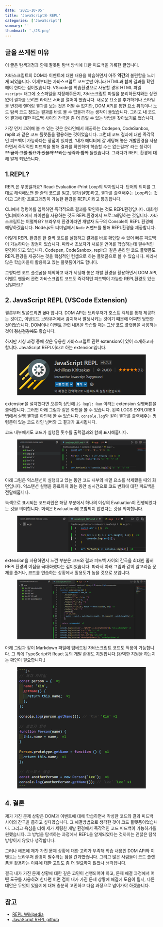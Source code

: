```yaml
---
date: '2021-10-05'
title: 'JavaScript와 REPL'
categories: ['JavaScript']
summary: ''
thumbnail: './JS.png'
---
```


## 글을 쓰게된 이유

이 글은 탐색과정과 함께 잘못된 탐색 방식에 대한 피드백을 기록한 글입니다.

자바스크립트의 DOM과 이벤트에 대한 내용을 학습하면서 아주 **약간**의 불편함을 느끼게 되었습니다. 이제부터는 자바스크립트 코드뿐만 아니라 HTML과 함께 결과를 확인해야 한다는 점이었습니다. VScode를 학습환경으로 사용할 경우 HTML 파일 `<script>` 태그에 소스파일을 지정해주든지, 자바스크립트 파일을 분리하든지와는 상관없이 결과를 보려면 라이브 서버를 열어야 했습니다. 새로운 요소를 추가하거나 스타일을 변경해 렌더링 결과를 보는 것은 어쩔 수 없지만, DOM API를 통한 요소 취득이나 노드 탐색 코드 정도는 결과를 바로 볼 수 없을까 하는 생각이 들었습니다. 그리고 내 코드와 결과에 대한 피드백 사이의 간극을 좀 더 좁힐 수 있는 방법을 찾아보기로 했습니다.

가장 먼저 고려해 볼 수 있는 것은 온라인에서 제공하는 Codepen, CodeSanbox, replit 과 같은 코드 플랫폼을 활용하는 것이었습니다. 그런데 코드 결과에 대한 즉각적인 피드백이 가능하다는 장점이 있지만, '내가 에디터에 잘 세팅해 놓은 개발환경을 사용하면서 즉각적인 피드백을 통해 결과를 확인하며 학습할 수는 없는걸까' 라는 생각이 ~~**'굳이 그럴 필요가 있을까'**라는 생각과 함께~~ 들었습니다. 그러다가 REPL 환경에 대해 알게 되었습니다.

## 1.REPL?

REPL은 무엇일까요? Read-Evaluation-Print Loop의 약자입니다. 단어의 의미를 그대로 해석해보면 한 줄의 코드를 읽고, 평가(실행)하고, 결과를 출력해주는 Loop라는 것이고 그러한 프로그래밍이 가능한 환경을 REPL이라고 통칭합니다.

CLI에서 명령어를 입력하면 즉각적으로 결과를 확인하는 것도 REPL환경입니다. 대화형 인터페이스에서 파이썬을 사용하는 것도 REPL환경에서 프로그래밍하는 것입니다. 자바스크립트는 어떨까요? 브라우저 환경이라면 개발자 도구의 Console이 REPL 환경에 해당하겠습니다. Node.js도 터미널에서 `Node` 커맨드를 통해 REPL환경을 제공합니다.

이렇게 REPL 환경은 한 줄씩 코드를 실행하고 결과를 바로 확인할 수 있어 빠른 피드백이 가능하다는 장점이 있습니다. 따라서 초보자가 새로운 언어를 학습하는데 필수적인 환경이 되고 있습니다. Codepen, CodeSanbox, replit과 같은 온라인 코드 플랫폼도 REPL환경을 제공하는 것을 핵심적인 컨셉으로 하는 플랫폼으로 볼 수 있습니다. 따라서 많은 학습자들이 활용하고 있는 플랫폼이기도 합니다.

그렇다면 코드 플랫폼을 제외하고 내가 세팅해 놓은 개발 환경을 활용하면서 DOM API, 이벤트 핸들러 관련 자바스크립트 코드도 즉각적인 피드백이 가능한 REPL환경도 있는 것일까요?

## 2. JavaScript REPL (VSCode Extension)

결론부터 말씀드리면 **`없다`** 입니다. DOM API는 브라우저가 호스트 객체를 통해 제공하는 것이고, 이벤트도 브라우저에서 감지해서 발생시키는 것이기 때문에 어쩌면 당연한 것이었습니다. DOM이나 이벤트 관련 내용을 학습할 때는 그냥 코드 플랫폼을 사용하는 것이 ~~정신건강에도~~ 좋습니다.

하지만 서칭 과정 중에 찾은 유용한 자바스크립트 관련 extension이 있어 소개하고자 합니다. JavaScript REPL이라고 하는 extension입니다.

<figure style = "display: block; text-align: center;">
<img src = "./images/repl_extension.PNG" alt="JavaScript REPL extension">
<figcaption style = "text-align: center; font-size: 12px; color: #808080">

</figcaption>

</figure>

extension을 설치했다면 오른쪽 상단에 `JS Repl: Run` 이라는 extension 실행버튼을 클릭합니다. 그러면 아래 그림과 같은 화면을 볼 수 있습니다. 왼쪽 LOGS EXPLORER 탭에서 실행 결과를 확인해 볼 수 있습니다. `console.log`와 같이 결과를 출력해주는 명령문이 있는 코드 라인 넘버와 그 결과가 표시됩니다.

코드 내부에서도 코드가 실행된 횟수를 출력결과와 함께 표시해줍니다.

<figure style = "display: block; text-align: center;">
<img src = "./images/repl_result2.PNG" alt="REPL result">
<figcaption style = "text-align: center; font-size: 12px; color: #808080">

</figcaption>

</figure>

아래 그림은 익스텐션이 실행되고 있는 동안 코드 내부의 배열 요소를 삭제했을 때의 화면입니다. 익스텐션 실행을 종료하지 않는 동안 실시간으로 코드 변화에 대한 피드백을 전달해줍니다.

녹색으로 표시되는 코드라인은 해당 부분에서 하나의 이상의 Evaluation이 진행되었다는 것을 의미합니다. 회색은 Evaluation에 포함되지 않았다는 것을 의미합니다.

<figure style = "display: block; text-align: center;">
<img src = "./images/repl_result3.PNG" alt="REPL result">
<figcaption style = "text-align: center; font-size: 12px; color: #808080">

</figcaption>

</figure>

extension을 사용하면서 느낀 부분은 코드와 결과 피드백 사이의 간극을 최대한 좁혀 REPL환경의 이점을 극대화했다는 점이었습니다. 따라서 아래 그림과 같이 알고리즘 문제를 풀거나, 코드를 연습하는 상황에서 활용도가 높을 것으로 보입니다.

<figure style = "display: block; text-align: center;">
<img src = "./images/repl_result1.PNG" alt="REPL result">
<figcaption style = "text-align: center; font-size: 12px; color: #808080">

</figcaption>

</figure>

아래 그림과 같이 Markdown 파일에 임베드된 자바스크립트 코드도 적용이 가능합니다. 그 외에 TypeScript와 React 등의 개발 환경도 지원합니다.(완벽한 지원을 하는지는 확인이 필요합니다.)

<figure style = "display: block; text-align: center;">
<img src = "./images/repl_result4.PNG" alt="REPL result">
<figcaption style = "text-align: center; font-size: 12px; color: #808080">

</figcaption>

</figure>

## 4. 결론

제가 가진 문제 상황은 DOM과 이벤트에 대해 학습하면서 작성한 코드와 결과 피드백 사이의 간극을 좁히고 싶다였습니다. 그 해결방법으로 생각한 것이 코드 플랫폼이었습니다. 그리고 욕심을 더해 제가 세팅한 개발 환경에서 즉각적인 코드 피드백이 가능하기를 원했습니다. 그 방법을 탐색하는 과정에서 REPL을 알게되었다는 것까지는 괜찮은 탐색 방향이지 않았나 생각합니다.

그러나 애초에 제가 가진 문제 상황에 대한 고려가 부족해 학습 내용인 DOM API와 이벤트는 브라우저 환경이 필수라는 점을 간과했습니다. 그리고 많은 사람들이 코드 플랫폼을 활용하는 이유에 대한 고민도 좀 더 필요하지 않았나 생각됩니다.

결국 내가 가진 문제 상황에 대한 깊은 고민이 선행되어야 하고, 문제 해결 과정에서 어떤 도구를 사용하려 한다면 어떤 점이 내가 가진 문제 상황에 해결에 도움이 될지, 다른 대안은 무엇이 있을지에 대해 충분히 고민하고 다음 과정으로 넘어가야 하겠습니다.

## 참고

- [REPL Wikipedia](https://ko.wikipedia.org/wiki/REPL)
- [JavaScript REPL github](https://github.com/axilleasiv/vscode-javascript-repl-docs)
